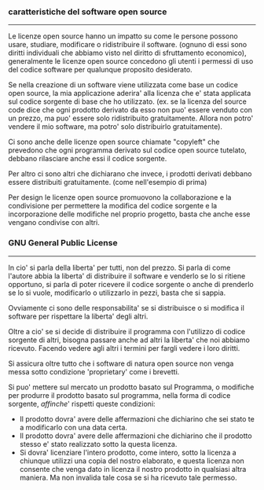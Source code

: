 ### caratteristiche del software open source
---
Le licenze open source hanno un impatto su come le persone possono usare, studiare, modificare o ridistribuire il software. (ognuno di essi sono diritti individuali che abbiamo visto nel diritto di sfruttamento economico), generalmente le licenze open source concedono gli utenti i permessi di uso del codice software per qualunque proposito desiderato.

Se nella creazione di un software viene utilizzata come base un codice open source, la mia applicazione aderira' alla licenza che e' stata applicata sul codice sorgente di base che ho utilizzato. (ex. se la licenza del source code dice che ogni prodotto derivato da esso non puo' essere venduto con un prezzo, ma puo' essere solo ridistribuito gratuitamente. Allora non potro' vendere il mio software, ma potro' solo distribuirlo gratuitamente).

Ci sono anche delle licenze open source chiamate "copyleft" che prevedono che ogni programma derivato sul codice open source tutelato, debbano rilasciare anche essi il codice sorgente.

Per altro ci sono altri che dichiarano che invece, i prodotti derivati debbano essere distribuiti gratuitamente. (come nell'esempio di prima)

Per design le licenze open source promuovono la collaborazione e la condivisione per permettere la modifica del codice sorgente e la incorporazione delle modifiche nel proprio progetto, basta che anche esse vengano condivise con altri.

### GNU General Public License
---
In cio' si parla della liberta' per tutti, non del prezzo. Si parla di come l'autore abbia la liberta' di distribuire il software e venderlo se lo si ritiene opportuno, si parla di poter ricevere il codice sorgente o anche di prenderlo se lo si vuole, modificarlo o utilizzarlo in pezzi, basta che si sappia.

Ovviamente ci sono delle responsabilita' se si distribuisce o si modifica il software per rispettare la liberta' degli altri.

Oltre a cio' se si decide di distribuire il programma con l'utilizzo di codice sorgente di altri, bisogna passare anche ad altri la liberta' che noi abbiamo ricevuto. Facendo vedere agli altri i termini per fargli vedere i loro diritti.

Si assicura oltre tutto che i software di natura open source non venga messa sotto condizione 'proprietary' come i brevetti.

Si puo' mettere sul mercato un prodotto basato sul Programma, o modifiche per produrre il prodotto basato sul programma, nella forma di codice sorgente, $affinche$' rispetti queste condizioni:
- Il prodotto dovra' avere delle affermazioni che dichiarino che sei stato te a modificarlo con una data certa.
- Il prodotto dovra' avere delle affermazioni che dichiarino che il prodotto stesso e' stato realizzato sotto la questa licenza.
- Si dovra' licenziare l'intero prodotto, come intero, sotto la licenza a chiunque utilizzi una copia del nostro elaborato, e questa licenza non consente che venga dato in licenza il nostro prodotto in qualsiasi altra maniera. Ma non invalida tale cosa se si ha ricevuto tale permesso. 